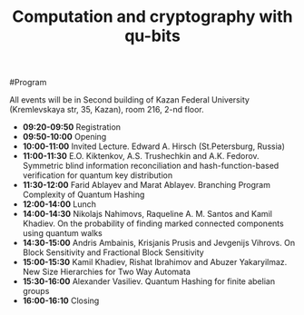 ﻿---
title: Computation and cryptography with qu-bits
---

#Program

All events will be in Second building of Kazan Federal University (Kremlevskaya str, 35, Kazan), room 216, 2-nd floor. 

* <span style="font-weight: bold">09:20-09:50</span> Registration
* <span style="font-weight: bold">09:50-10:00</span> Opening
* <span style="font-weight: bold">10:00-11:00</span> Invited Lecture. Edward A. Hirsch (St.Petersburg, Russia)
* <span style="font-weight: bold">11:00-11:30</span> E.O. Kiktenkov, A.S. Trushechkin and A.K. Fedorov. Symmetric blind information reconciliation and hash-function-based verification for quantum key distribution
* <span style="font-weight: bold">11:30-12:00</span> Farid Ablayev and Marat Ablayev. Branching Program Complexity of Quantum Hashing 
* <span style="font-weight: bold">12:00-14:00</span> Lunch
* <span style="font-weight: bold">14:00-14:30</span> Nikolajs Nahimovs, Raqueline A. M. Santos and Kamil Khadiev. On the probability of finding marked connected components using quantum walks
* <span style="font-weight: bold">14:30-15:00</span> Andris Ambainis, Krisjanis Prusis and Jevgenijs Vihrovs. On Block Sensitivity and Fractional Block Sensitivity 
* <span style="font-weight: bold">15:00-15:30</span> Kamil Khadiev, Rishat Ibrahimov and Abuzer Yakaryilmaz. New Size Hierarchies for Two Way Automata
* <span style="font-weight: bold">15:30-16:00</span> Alexander Vasiliev. Quantum Hashing for finite abelian groups
* <span style="font-weight: bold">16:00-16:10</span> Closing 